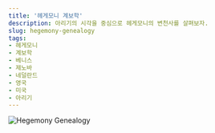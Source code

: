 ```yaml
---
title: '헤게모니 계보학'
description: 아리기의 시각을 중심으로 헤게모니의 변천사를 살펴보자.
slug: hegemony-genealogy
tags:
- 헤게모니
- 계보학
- 베니스
- 제노바
- 네덜란드
- 영국
- 미국
- 아리기
---
```


![Hegemony Genealogy](/hegemony-genealogy/hegemony-transparent.png)